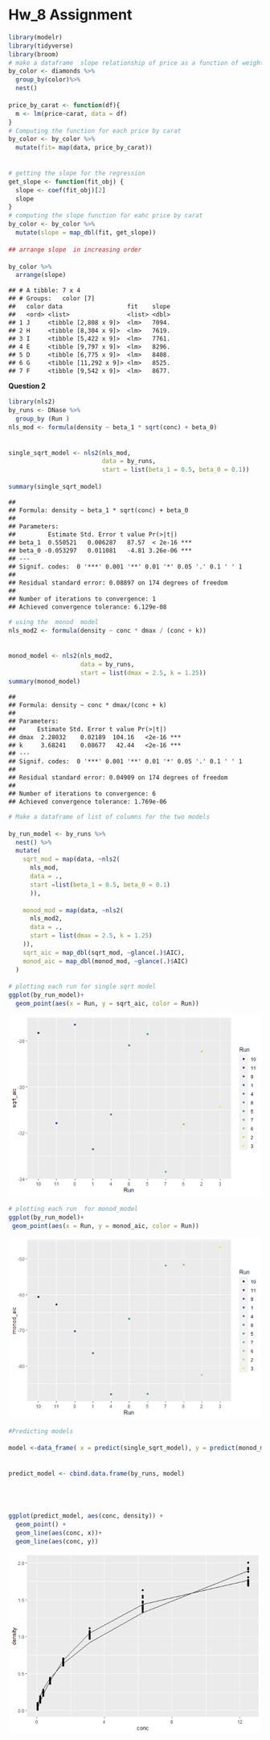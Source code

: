 Hw\_8 Assignment
================

``` r
library(modelr)
library(tidyverse)
library(broom)
# make a dataframe  slope relationship of price as a function of weight(carat) for each unique color
by_color <- diamonds %>%
  group_by(color)%>%
  nest()

price_by_carat <- function(df){
  m <- lm(price~carat, data = df)
}
# Computing the function for each price by carat
by_color <- by_color %>%
  mutate(fit= map(data, price_by_carat))


# getting the slope for the regression
get_slope <- function(fit_obj) {
  slope <- coef(fit_obj)[2]
  slope
}
# computing the slope function for eahc price by carat
by_color <- by_color %>%
  mutate(slope = map_dbl(fit, get_slope))

## arrange slope  in increasing order
  
by_color %>%
  arrange(slope)
```

    ## # A tibble: 7 x 4
    ## # Groups:   color [7]
    ##   color data                  fit    slope
    ##   <ord> <list>                <list> <dbl>
    ## 1 J     <tibble [2,808 x 9]>  <lm>   7094.
    ## 2 H     <tibble [8,304 x 9]>  <lm>   7619.
    ## 3 I     <tibble [5,422 x 9]>  <lm>   7761.
    ## 4 E     <tibble [9,797 x 9]>  <lm>   8296.
    ## 5 D     <tibble [6,775 x 9]>  <lm>   8408.
    ## 6 G     <tibble [11,292 x 9]> <lm>   8525.
    ## 7 F     <tibble [9,542 x 9]>  <lm>   8677.

**Question 2**

``` r
library(nls2)
by_runs <- DNase %>%
  group_by (Run )
nls_mod <- formula(density ~ beta_1 * sqrt(conc) + beta_0)


single_sqrt_model <- nls2(nls_mod, 
                          data = by_runs, 
                          start = list(beta_1 = 0.5, beta_0 = 0.1))

summary(single_sqrt_model)
```

    ## 
    ## Formula: density ~ beta_1 * sqrt(conc) + beta_0
    ## 
    ## Parameters:
    ##         Estimate Std. Error t value Pr(>|t|)    
    ## beta_1  0.550521   0.006287   87.57  < 2e-16 ***
    ## beta_0 -0.053297   0.011081   -4.81 3.26e-06 ***
    ## ---
    ## Signif. codes:  0 '***' 0.001 '**' 0.01 '*' 0.05 '.' 0.1 ' ' 1
    ## 
    ## Residual standard error: 0.08897 on 174 degrees of freedom
    ## 
    ## Number of iterations to convergence: 1 
    ## Achieved convergence tolerance: 6.129e-08

``` r
# using the  monod  model
nls_mod2 <- formula(density ~ conc * dmax / (conc + k))


monod_model <- nls2(nls_mod2,
                    data = by_runs,
                    start = list(dmax = 2.5, k = 1.25))
summary(monod_model)
```

    ## 
    ## Formula: density ~ conc * dmax/(conc + k)
    ## 
    ## Parameters:
    ##      Estimate Std. Error t value Pr(>|t|)    
    ## dmax  2.28032    0.02189  104.16   <2e-16 ***
    ## k     3.68241    0.08677   42.44   <2e-16 ***
    ## ---
    ## Signif. codes:  0 '***' 0.001 '**' 0.01 '*' 0.05 '.' 0.1 ' ' 1
    ## 
    ## Residual standard error: 0.04909 on 174 degrees of freedom
    ## 
    ## Number of iterations to convergence: 6 
    ## Achieved convergence tolerance: 1.769e-06

``` r
# Make a dataframe of list of columns for the two models

by_run_model <- by_runs %>%
  nest() %>%
  mutate(
    sqrt_mod = map(data, ~nls2(
      nls_mod,
      data = .,
      start =list(beta_1 = 0.5, beta_0 = 0.1)
      )),
    
    monod_mod = map(data, ~nls2(
      nls_mod2,
      data = .,
      start = list(dmax = 2.5, k = 1.25)
    )),
    sqrt_aic = map_dbl(sqrt_mod, ~glance(.)$AIC),
    monod_aic = map_dbl(monod_mod, ~glance(.)$AIC)
  )

# plotting each run for single sqrt model
ggplot(by_run_model)+
  geom_point(aes(x = Run, y = sqrt_aic, color = Run))
```

![](Hw_8_files/figure-gfm/unnamed-chunk-2-1.png)<!-- -->

``` r
# plotting each run  for monod_model
ggplot(by_run_model)+
 geom_point(aes(x = Run, y = monod_aic, color = Run))
```

![](Hw_8_files/figure-gfm/unnamed-chunk-2-2.png)<!-- -->

``` r
#Predicting models  

model <-data_frame( x = predict(single_sqrt_model), y = predict(monod_model))
  

predict_model <- cbind.data.frame(by_runs, model)




ggplot(predict_model, aes(conc, density)) +
  geom_point() +
  geom_line(aes(conc, x))+
  geom_line(aes(conc, y))
```

![](Hw_8_files/figure-gfm/unnamed-chunk-2-3.png)<!-- -->
